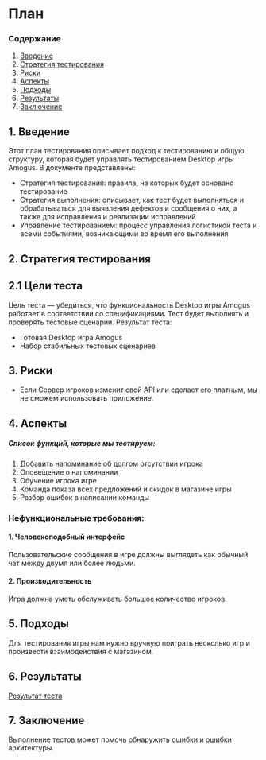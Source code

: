# План
 ### Содержание
  1. [Введение](#1)
  2. [Стратегия тестирования](#2)
  3. [Риски](#3)
  4. [Аспекты](#4)
  5. [Подходы](#5)
  6. [Результаты](#6)
  7. [Заключение](#7)

<a name="1"></a>
 ## 1. Введение
Этот план тестирования описывает подход к тестированию и общую структуру, которая будет управлять тестированием Desktop игры Amogus. В документе представлены:
* Стратегия тестирования: правила, на которых будет основано тестирование  
* Стратегия выполнения: описывает, как тест будет выполняться и обрабатываться для выявления дефектов и сообщения о них, а также для исправления и реализации исправлений  
* Управление тестированием: процесс управления логистикой теста и всеми событиями, возникающими во время его выполнения   



<a name="2"></a>
 ## 2. Стратегия тестирования
##  2.1 Цели теста
  Цель теста — убедиться, что функциональность Desktop игры Amogus работает в соответствии со спецификациями. Тест будет выполнять и проверять тестовые сценарии. Результат теста:
  * Готовая Desktop игра Amogus
  * Набор стабильных тестовых сценариев  


<a name="3"></a>
 ## 3. Риски
- Если Сервер игроков изменит свой API или сделает его платным, мы не сможем использовать приложение.


<a name="4"></a>
 ## 4. Аспекты
##### Список функций, которые мы тестируем:
1. Добавить напоминание об долгом отсутствии игрока
2. Оповещение о напоминании
3. Обучение игрока игре
4. Команда показа всех предложений и скидок в магазине игры
5. Разбор ошибок в написании команды

### Нефункциональные требования:
#### 1. Человекоподобный интерфейс
Пользовательские сообщения в игре должны выглядеть как обычный чат между двумя или более людьми.

#### 2. Производительность
Игра должна уметь обслуживать большое количество игроков.

<a name="5"></a>
 ## 5. Подходы
Для тестирования игры нам нужно вручную поиграть несколько игр и произвести взаимодействия с магазином.


<a name="6"></a>
 ## 6. Результаты
[Результат теста](TestResult.md)

<a name="7"></a>
 ## 7. Заключение
Выполнение тестов может помочь обнаружить ошибки и ошибки архитектуры.
